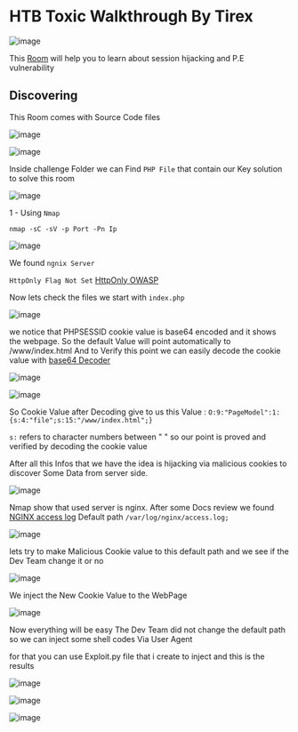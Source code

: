 # HTB Toxic Walkthrough By Tirex
![image](https://user-images.githubusercontent.com/31727214/231840187-0cbb40a8-82d4-49bc-96ae-4acee4cf4765.png)

This [Room](https://app.hackthebox.com/challenges/Toxic) will help you to learn about session hijacking and P.E vulnerability

## Discovering

This Room comes with Source Code files

![image](https://user-images.githubusercontent.com/31727214/231865140-3deedf7b-d279-4403-b275-c7110838d596.png)
 
![image](https://user-images.githubusercontent.com/31727214/231866075-9190aabe-cdc9-4747-a73f-c47fe2a8bad4.png)

Inside challenge Folder we can Find `PHP File` that contain our Key solution to solve this room 

![image](https://user-images.githubusercontent.com/31727214/231866507-0b520fa1-c813-40c7-93ab-cf19efe6033e.png)

1 - Using `Nmap`

`nmap -sC -sV -p Port -Pn Ip `

![image](https://user-images.githubusercontent.com/31727214/231867713-33960efc-ce0e-4e81-a561-2d1faec55cf7.png)

We found
```ngnix Server```

```HttpOnly Flag Not Set``` [HttpOnly OWASP](https://owasp.org/www-community/HttpOnly)

Now lets check the files we start with `index.php`

![image](https://user-images.githubusercontent.com/31727214/231871018-3ea08790-680d-4776-af33-2bf0be47e978.png)

we notice that PHPSESSID cookie value is base64 encoded and it shows the webpage. So the default Value will point automatically to /www/index.html
And to Verify this point we can easily decode the cookie value with [base64 Decoder](https://www.base64decode.org/) 

![image](https://user-images.githubusercontent.com/31727214/231872351-002cde8e-218c-4c07-b1b7-f2478ed5bb6f.png)

![image](https://user-images.githubusercontent.com/31727214/231872549-f8e2b776-5884-41ba-ada4-f0905a8f029b.png)

So Cookie Value after Decoding give to us this Value : `O:9:"PageModel":1:{s:4:"file";s:15:"/www/index.html";}`

`s:` refers to character numbers between " "
so our point is proved and verified by decoding the cookie value

After all this Infos that we have the idea is hijacking via malicious cookies to discover Some Data from server side.

![image](https://user-images.githubusercontent.com/31727214/231878821-7667dc22-9c5d-4e22-a9f7-3dc6b801d6d8.png)

Nmap show that used server is nginx. After some Docs review we found [NGINX access log](https://www.digitalocean.com/community/tutorials/nginx-access-logs-error-logs) Default path `/var/log/nginx/access.log;`

![image](https://user-images.githubusercontent.com/31727214/231879538-37811838-e95f-411a-971b-88381b36674b.png)

lets try to make Malicious Cookie value to this default path and we see if the Dev Team change it or no 

![image](https://user-images.githubusercontent.com/31727214/231880941-420986b1-4102-4051-a51e-6ede032beddc.png)

We inject the New Cookie Value to the WebPage

![image](https://user-images.githubusercontent.com/31727214/231881388-ac03b8de-62c9-4193-ae1b-17965e30af7e.png)

Now everything will be easy The Dev Team did not change the default path so we can inject some shell codes Via User Agent

for that you can use Exploit.py file that i create to inject and this is the results 

![image](https://user-images.githubusercontent.com/31727214/231884606-595a3ba0-fa19-4d9c-a98b-3475699878eb.png)

![image](https://user-images.githubusercontent.com/31727214/231885373-245cc0b1-d05e-43fd-80e2-d1578a366dab.png)


![image](https://user-images.githubusercontent.com/31727214/231885276-4adbd0d5-7f43-4c2c-b95a-6d2a7afd99ba.png)






